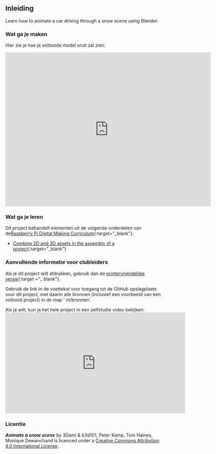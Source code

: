 ## Inleiding

Learn how to animate a car driving through a snow scene using Blender.

### Wat ga je maken

Hier zie je hoe je voltooide model eruit zal zien:

<div class="sketchfab-embed-wrapper"><iframe width="640" height="480" src="https://sketchfab.com/models/f74b099ea5a64f6192d2068900f9c9c0/embed" frameborder="0" allowvr allowfullscreen mozallowfullscreen="true" webkitallowfullscreen="true" onmousewheel=""></iframe>
</div>

### Wat ga je leren

Dit project behandelt elementen uit de volgende onderdelen van de[Raspberry Pi Digital Making Curriculum](http://rpf.io/curriculum){:target="_blank"}:

+ [Combine 2D and 3D assets in the assembly of a project](https://curriculum.raspberrypi.org/design/builder/){:target="_blank"}

### Aanvullende informatie voor clubleiders

Als je dit project wilt afdrukken, gebruik dan de [printervriendelijke versie](https://projects.raspberrypi.org/en/projects/blender-animate-snow-scene/print){:target ="_ blank"}.

Gebruik de link in de voettekst voor toegang tot de GitHub opslagplaats voor dit project, met daarin alle bronnen (inclusief een voorbeeld van een voltooid project) in de map ' nl/bronnen'.

Als je wilt, kun je het hele project in een zelfstudie video bekijken: <iframe width="560" height="315" src="https://www.youtube.com/embed/U2lXAQQBok8?rel=0" frameborder="0" allowfullscreen mark="crwd-mark"></iframe> 

### Licentie

***Animate a snow scene*** by 3Dami & b3d101, Peter Kemp, Tom Haines, Monique Dewanchand is licenced under a [Creative Commons Attribution 4.0 International License](http://creativecommons.org/licenses/by-sa/4.0/).